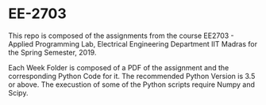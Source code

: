 # EE-2703
This repo is composed of the assignments from the course EE2703 - Applied Programming Lab, Electrical Engineering Department IIT Madras for the Spring Semester, 2019.

Each Week Folder is composed of a PDF of the assignment and the corresponding Python Code for it. 
The recommended Python Version is 3.5 or above. 
The execustion of some of the Python scripts require Numpy and Scipy. 

